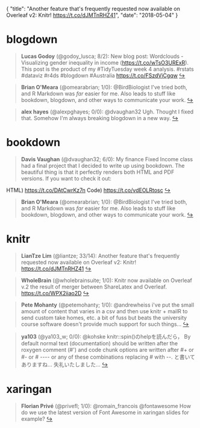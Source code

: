 {
  "title": "Another feature that's frequently requested now available on Overleaf v2: Knitr! https://t.co/dJMTnRHZ41",
  "date": "2018-05-04"
}

# blogdown

> **Lucas Godoy** (@godoy_lusca; 8/2): New blog post: Wordclouds - Visualizing gender inequality in income (https://t.co/wTsO3URExR). This post is the product of my #TidyTuesday week 4 analysis. #rstats #dataviz #r4ds #blogdown #Australia https://t.co/FSzdViCgqw  [&#8618;](https://twitter.com/xieyihui/status/992098578750296064)

<!-- -->


> **Brian O'Meara** (@omearabrian; 1/0): @BirdBiologist I've tried both, and R Markdown was *far* easier for me. Also leads to stuff like bookdown, blogdown, and other ways to communicate your work.  [&#8618;](https://twitter.com/xieyihui/status/992060469153357824)

<!-- -->


> **alex hayes** (@alexpghayes; 0/0): @dvaughan32 Ugh. Thought I fixed that. Somehow I'm always breaking blogdown in a new way.  [&#8618;](https://twitter.com/xieyihui/status/992183958887714816)

<!-- -->


# bookdown

> **Davis Vaughan** (@dvaughan32; 6/0): My finance Fixed Income class had a final project that I decided to write up using bookdown. The beautiful thing is that it perfectly renders both HTML and PDF versions. If you want to check it out:
>
HTML) https://t.co/DAtCwrKz7n
Code) https://t.co/vdEOLRtosc  [&#8618;](https://twitter.com/xieyihui/status/992186319072833537)

<!-- -->


> **Brian O'Meara** (@omearabrian; 1/0): @BirdBiologist I've tried both, and R Markdown was *far* easier for me. Also leads to stuff like bookdown, blogdown, and other ways to communicate your work.  [&#8618;](https://twitter.com/xieyihui/status/992060469153357824)

<!-- -->


# knitr

> **LianTze Lim** (@liantze; 33/14): Another feature that's frequently requested now available on Overleaf v2: Knitr! https://t.co/dJMTnRHZ41  [&#8618;](https://twitter.com/xieyihui/status/992044194863628288)

<!-- -->


> **WholeBrain** (@wholebrainsuite; 1/0): Knitr now available on Overleaf v.2 the result of merger between ShareLatex and Overleaf. https://t.co/WPX2iiao2D  [&#8618;](https://twitter.com/xieyihui/status/992196536594509825)

<!-- -->


> **Pete Mohanty** (@petemohanty; 1/0): @andrewheiss i've put the small amount of content that varies in a csv and then use knitr + mailR to send custom take homes, etc. a bit of fuss but beats the university course software doesn't provide much support for such things...  [&#8618;](https://twitter.com/xieyihui/status/992095914490609665)

<!-- -->


> **ya103** (@ya103_w; 0/0): @kohske knitr::spin()のhelpを読んだら，
By default normal text (documentation) should be written after the roxygen comment (#') and code chunk options are written after #+ or #- or # ---- or any of these combinations replacing # with --.
と書いてありますね…
失礼いたしました…  [&#8618;](https://twitter.com/xieyihui/status/992007807745458178)

<!-- -->


# xaringan

> **Florian Privé** (@privefl; 1/0): @romain_francois @fontawesome How do we use the latest version of Font Awesome in xaringan slides for example?  [&#8618;](https://twitter.com/xieyihui/status/991943560000868352)

<!-- -->


